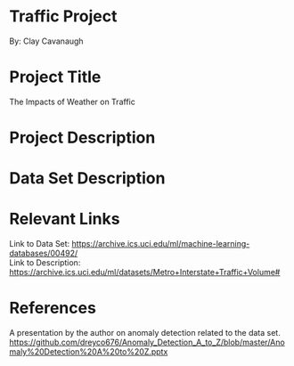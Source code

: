# Traffic Project
By: Clay Cavanaugh
# Project Title
The Impacts of Weather on Traffic
# Project Description
# 

# Data Set Description

# Relevant Links
Link to Data Set: https://archive.ics.uci.edu/ml/machine-learning-databases/00492/  
Link to Description: https://archive.ics.uci.edu/ml/datasets/Metro+Interstate+Traffic+Volume#

# References
A presentation by the author on anomaly detection related to the data set.  
https://github.com/dreyco676/Anomaly_Detection_A_to_Z/blob/master/Anomaly%20Detection%20A%20to%20Z.pptx

